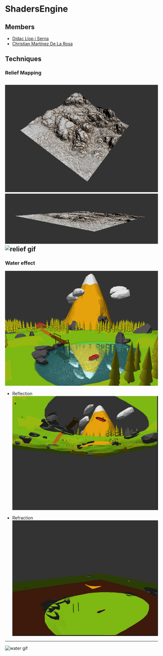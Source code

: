 # ShadersEngine

## Members
* [Dídac Llop i Serna](https://github.com/didaclis)
* [Christian Martínez De La Rosa](https://github.com/christt105)

## Techniques
### Relief Mapping
![ReliefFinal](https://raw.githubusercontent.com/christt105/ShadersEngine/main/docs/reliefFinalRender.png)
![side view](https://raw.githubusercontent.com/christt105/ShadersEngine/main/docs/reliefSideView.png)
![relief gif](https://github.com/christt105/ShadersEngine/blob/main/docs/reliefAnimation.gif?raw=true)
---
### Water effect
![water final render](https://github.com/christt105/ShadersEngine/blob/main/docs/waterFinalRender.png?raw=true)
* Reflection
![reflection texture](https://github.com/christt105/ShadersEngine/blob/main/docs/waterReflection.png?raw=true)

* Refraction
![refraction](https://github.com/christt105/ShadersEngine/blob/main/docs/waterRefraction.png?raw=true)
---
![water gif](https://github.com/christt105/ShadersEngine/blob/main/docs/waterAnimation.gif?raw=true)

